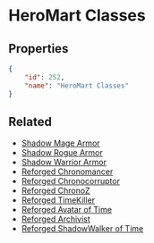 # HeroMart Classes

<no description available>

## Properties

```json
{
    "id": 252,
    "name": "HeroMart Classes"
}
```

## Related

- [Shadow Mage Armor](../items/16023-shadow-mage-armor.md)
- [Shadow Rogue Armor](../items/16022-shadow-rogue-armor.md)
- [Shadow Warrior Armor](../items/16024-shadow-warrior-armor.md)
- [Reforged Chronomancer](../items/20414-reforged-chronomancer.md)
- [Reforged Chronocorruptor](../items/20415-reforged-chronocorruptor.md)
- [Reforged ChronoZ](../items/20523-reforged-chronoz.md)
- [Reforged TimeKiller](../items/20524-reforged-timekiller.md)
- [Reforged Avatar of Time](../items/20675-reforged-avatar-of-time.md)
- [Reforged Archivist](../items/20934-reforged-archivist.md)
- [Reforged ShadowWalker of Time](../items/21085-reforged-shadowwalker-of-time.md)


